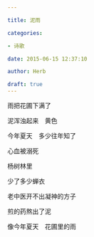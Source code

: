 ```yaml
---

title: 泥雨

categories:

- 诗歌

date: 2015-06-15 12:37:10

author: Herb

draft: true
---
```


雨把花圃下满了

泥浑浊起来　黄色

今年夏天　多少往年知了

心血被溺死

杨树林里

少了多少蝉衣

老中医开不出凝神的方子

煎的药熬出了泥

像今年夏天　花圃里的雨
